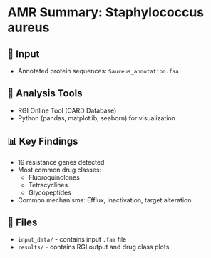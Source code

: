 
# AMR Summary: Staphylococcus aureus

## 📄 Input
- Annotated protein sequences: `Saureus_annotation.faa`

## 🧪 Analysis Tools
- RGI Online Tool (CARD Database)
- Python (pandas, matplotlib, seaborn) for visualization

## 📊 Key Findings
- 19 resistance genes detected
- Most common drug classes:
  - Fluoroquinolones
  - Tetracyclines
  - Glycopeptides
- Common mechanisms: Efflux, inactivation, target alteration

## 📁 Files
- `input_data/` - contains input `.faa` file
- `results/` - contains RGI output and drug class plots
